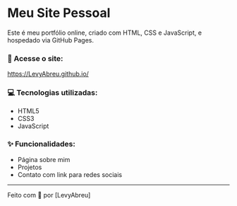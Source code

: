 # Meu Site Pessoal

Este é meu portfólio online, criado com HTML, CSS e JavaScript, e hospedado via GitHub Pages.

### 🔗 Acesse o site:
https://LevyAbreu.github.io/

### 💻 Tecnologias utilizadas:
- HTML5
- CSS3
- JavaScript

### ✨ Funcionalidades:
- Página sobre mim
- Projetos
- Contato com link para redes sociais

---

Feito com 💚 por [LevyAbreu]
